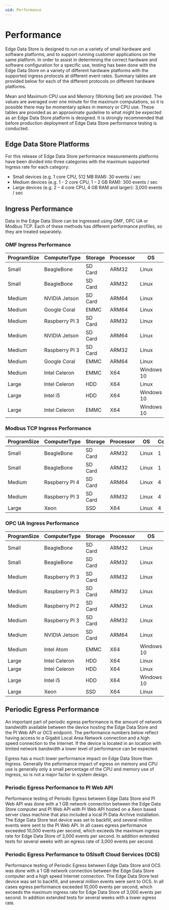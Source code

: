 ```yaml
---
uid: Performance
---
```


# Performance

Edge Data Store is designed to run on a variety of small hardware and software platforms, and to support running customer applications on the same platform. In order to assist in determining the
correct hardware and software configuration for a specific use, testing has been done with the Edge Data Store on a variety of different hardware platforms with the supported ingress protocols at different event rates. Summary tables are provided below for each of the different
protocols on different hardware platforms. 

Mean and Maximum CPU use and Memory (Working Set) are provided. The values are averaged over one minute for the maximum computations, so it is possible there may be momentary spikes in memory or CPU use. These tables are provided as an approximate guideline to what might be expected as an Edge Data Store platform is designed. It is strongly recommended that before production deployment of Edge Data Store performance testing is conducted.

## Edge Data Store Platforms

For this release of Edge Data Store performance measurements platforms have been divided into three categories with the maximum supported Ingress rate for each category:

* Small devices (e.g. 1 core CPU, 512 MB RAM): 30 events / sec
* Medium devices (e.g. 1 - 2 core CPU, 1 – 2 GB RAM): 300 events / sec
* Large devices (e.g. 2 – 4 core CPU, 4 GB RAM and larger): 3,000 events / sec

## Ingress Performance

Data in the Edge Data Store can be ingressed using OMF, OPC UA or Modbus TCP. Each of these methods has different performance profiles, so they are treated separately.

### OMF Ingress Performance

|ProgramSize|ComputerType|Storage|Processor|OS|Cores|TestType|EventsPerSecond|StreamCount|MeanWorkingSetMB|MaxWorkingSetMB|MeanCPU%|MaxCPU%|
|--|--|--|--|--|--|--|--|--|--|--|--|--|
|Small|BeagleBone|SD Card|ARM32|Linux|1|omf|2|36|109|122|7|91|
|Small|BeagleBone|SD Card|ARM32|Linux|1|omf|6|56|110|124|13|92|
|Medium|NVIDIA Jetson|SD Card|ARM64|Linux|2|omf|21|506|148|153|5|7|
|Medium|Google Coral|EMMC|ARM64|Linux|4|omf|8|16|150|170|7|11|
|Medium|Raspberry PI 3|SD Card|ARM32|Linux|4|omf|101|106|128|151|16|19|
|Medium|NVIDIA Jetson|SD Card|ARM64|Linux|2|omf|469|506|237|291|28|32|
|Medium|Raspberry PI 3|SD Card|ARM32|Linux|4|omf|301|306|156|202|39|43|
|Medium|Google Coral|EMMC|ARM64|Linux|4|omf|214|26|139|153|26|28|
|Medium|Intel Celeron|EMMC|X64|Windows 10|4|omf|243|256|155|190|7|9|
|Large|Intel Celeron|HDD|X64|Linux|2|omf|1627|3006|630|912|79|86|
|Large|Intel i5|HDD|X64|Windows 10|4|omf|1002|1006|353|404|7|7|
|Large|Intel Celeron|EMMC|X64|Windows 10|4|omf|1919|3006|717|858|58|69|

### Modbus TCP Ingress Performance

|ProgramSize|ComputerType|Storage|Processor|OS|Cores|TestType|EventsPerSecond|StreamCount|MeanWorkingSetMB|MaxWorkingSetMB|MeanCPU%|MaxCPU%|
|--|--|--|--|--|--|--|--|--|--|--|--|--|
|Small|BeagleBone|SD Card|ARM32|Linux|1|modbus|1|15|112|118|20|62|
|Small|BeagleBone|SD Card|ARM32|Linux|1|modbus|8|35|112|126|65|83|
|Medium|Raspberry PI 4|SD Card|ARM64|Linux|4|modbus|38|105|181|201|4|9|
|Medium|Raspberry PI 3|SD Card|ARM32|Linux|4|modbus|255|305|156|205|22|28|
|Large|Xeon|SSD|X64|Linux|4|modbus|2953|3005|725|943|15|31|

### OPC UA Ingress Performance

|ProgramSize|ComputerType|Storage|Processor|OS|Cores|TestType|EventsPerSecond|StreamCount|MeanWorkingSetMB|MaxWorkingSetMB|MeanCPU%|MaxCPU%|
|--|--|--|--|--|--|--|--|--|--|--|--|--|
|Small|BeagleBone|SD Card|ARM32|Linux|1|opcua|52|53|130|146|77|95|
|Small|BeagleBone|SD Card|ARM32|Linux|1|opcua|52|53|131|152|78|94|
|Medium|Raspberry PI 3|SD Card|ARM32|Linux|4|opcua|297|303|170|220|19|21|
|Medium|Raspberry PI 3|SD Card|ARM32|Linux|4|opcua|297|303|170|217|21|23|
|Medium|Raspberry PI 2|SD Card|ARM32|Linux|4|opcua|198|203|161|197|29|33|
|Medium|Raspberry PI 3|SD Card|ARM32|Linux|4|opcua|497|503|166|257|24|26|
|Medium|NVIDIA Jetson|SD Card|ARM64|Linux|4|opcua|498|503|276|346|13|26|
|Medium|Intel Atom|EMMC|X64|Windows 10|4|opcua|498|503|103|157|11|12|
|Large|Intel Celeron|HDD|X64|Linux|2|opcua|9|13|172|178|13|15|
|Large|Intel Celeron|HDD|X64|Linux|2|opcua|89|103|190|213|14|16|
|Large|Intel i5|HDD|X64|Windows 10|4|opcua|8|13|116|148|1|2|
|Large|Xeon|SSD|X64|Linux|4|opcua|2991|3003|754|1046|17|34|

## Periodic Egress Performance

An important part of periodic egress performance is the amount of network bandwidth available between the device hosting the Edge Data Store and the PI Web API or OCS endpoint. The performance numbers below reflect having access to a Gigabit Local Area Network connection and a high speed connection to the Internet. If the device is located in an location with limited network bandwidth a lower level of performance can be expected.

Egress has a much lower performance impact on Edge Data Store than Ingress. Generally the peformance impact of egress on memory and CPU use is generally only a small percentage of the CPU and memory use of Ingress, so is not a major factor in system design.

### Periodic Egress Performance to PI Web API

Performance testing of Periodic Egress between Edge Data Store and PI Web API was done with a 1 GB network connection between the Edge Data Store computer and PI Web API with PI Web API hosted on a Xeon based server class machine that also included a local PI Data Archive installation. The Edge Data Store test device was set to backfill, and several million events were sent to the PI Web API. In all cases egress performance exceeded 10,000 events per second, which exceeds the maximum ingress rate for Edge Data Store of 3,000 events per second. In addition extended tests for several weeks with an egress rate of 3,000 events per second.

### Periodic Egress Performance to OSIsoft Cloud Services (OCS)

Performance testing of Periodic Egress between Edge Data Store and OCS was done with a 1 GB network connection between the Edge Data Store computer and a high speed Internet connection. The Edge Data Store test device was set to backfill, and several million events were sent to OCS. In all cases egress performance exceeded 10,000 events per second, which exceeds the maximum ingress rate for Edge Data Store of 3,000 events per second. In addition extended tests for several weeks with a lower egress rate.
